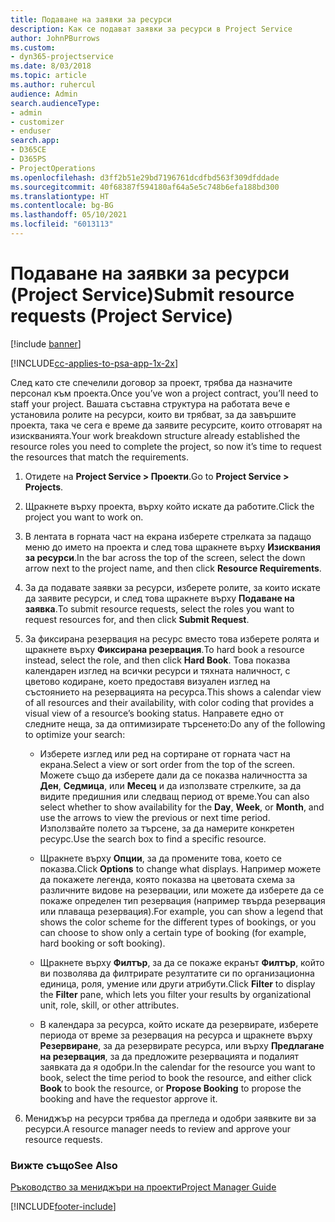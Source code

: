 ```yaml
---
title: Подаване на заявки за ресурси
description: Как се подават заявки за ресурси в Project Service
author: JohnPBurrows
ms.custom:
- dyn365-projectservice
ms.date: 8/03/2018
ms.topic: article
ms.author: ruhercul
audience: Admin
search.audienceType:
- admin
- customizer
- enduser
search.app:
- D365CE
- D365PS
- ProjectOperations
ms.openlocfilehash: d3ff2b51e29bd7196761dcdfbd563f309dfddade
ms.sourcegitcommit: 40f68387f594180af64a5e5c748b6efa188bd300
ms.translationtype: HT
ms.contentlocale: bg-BG
ms.lasthandoff: 05/10/2021
ms.locfileid: "6013113"
---
```

# <a name="submit-resource-requests-project-service"></a><span data-ttu-id="cd216-103">Подаване на заявки за ресурси (Project Service)</span><span class="sxs-lookup"><span data-stu-id="cd216-103">Submit resource requests (Project Service)</span></span>

[!include [banner](../includes/psa-now-project-operations.md)]

[!INCLUDE[cc-applies-to-psa-app-1x-2x](../includes/cc-applies-to-psa-app-1x-2x.md)]

<span data-ttu-id="cd216-104">След като сте спечелили договор за проект, трябва да назначите персонал към проекта.</span><span class="sxs-lookup"><span data-stu-id="cd216-104">Once you’ve won a project contract, you’ll need to staff your project.</span></span> <span data-ttu-id="cd216-105">Вашата съставна структура на работата вече е установила ролите на ресурси, които ви трябват, за да завършите проекта, така че сега е време да заявите ресурсите, които отговарят на изискванията.</span><span class="sxs-lookup"><span data-stu-id="cd216-105">Your work breakdown structure already established the resource roles you need to complete the project, so now it’s time to request the resources that match the requirements.</span></span>  
  
1.  <span data-ttu-id="cd216-106">Отидете на **Project Service > Проекти**.</span><span class="sxs-lookup"><span data-stu-id="cd216-106">Go to **Project Service > Projects**.</span></span>  
  
2.  <span data-ttu-id="cd216-107">Щракнете върху проекта, върху който искате да работите.</span><span class="sxs-lookup"><span data-stu-id="cd216-107">Click the project you want to work on.</span></span>  
  
3.  <span data-ttu-id="cd216-108">В лентата в горната част на екрана изберете стрелката за падащо меню до името на проекта и след това щракнете върху **Изисквания за ресурси**.</span><span class="sxs-lookup"><span data-stu-id="cd216-108">In the bar across the top of the screen, select the down arrow next to the project name, and then click **Resource Requirements**.</span></span>  
  
4.  <span data-ttu-id="cd216-109">За да подавате заявки за ресурси, изберете ролите, за които искате да заявите ресурси, и след това щракнете върху **Подаване на заявка**.</span><span class="sxs-lookup"><span data-stu-id="cd216-109">To submit resource requests, select the roles you want to request resources for, and then click **Submit Request**.</span></span>  
  
5.  <span data-ttu-id="cd216-110">За фиксирана резервация на ресурс вместо това изберете ролята и щракнете върху **Фиксирана резервация**.</span><span class="sxs-lookup"><span data-stu-id="cd216-110">To hard book a resource instead, select the role, and then click **Hard Book**.</span></span> <span data-ttu-id="cd216-111">Това показва календарен изглед на всички ресурси и тяхната наличност, с цветово кодиране, което предоставя визуален изглед на състоянието на резервацията на ресурса.</span><span class="sxs-lookup"><span data-stu-id="cd216-111">This shows a calendar view of all resources and their availability, with color coding that provides a visual view of a resource’s booking status.</span></span> <span data-ttu-id="cd216-112">Направете едно от следните неща, за да оптимизирате търсенето:</span><span class="sxs-lookup"><span data-stu-id="cd216-112">Do any of the following to optimize your search:</span></span>  
  
    -   <span data-ttu-id="cd216-113">Изберете изглед или ред на сортиране от горната част на екрана.</span><span class="sxs-lookup"><span data-stu-id="cd216-113">Select a view or sort order from the top of the screen.</span></span> <span data-ttu-id="cd216-114">Можете също да изберете дали да се показва наличността за **Ден**, **Седмица**, или **Месец** и да използвате стрелките, за да видите предишния или следващ период от време.</span><span class="sxs-lookup"><span data-stu-id="cd216-114">You can also select whether to show availability for the **Day**, **Week**, or **Month**, and use the arrows to view the previous or next time period.</span></span> <span data-ttu-id="cd216-115">Използвайте полето за търсене, за да намерите конкретен ресурс.</span><span class="sxs-lookup"><span data-stu-id="cd216-115">Use the search box to find a specific resource.</span></span>  
  
    -   <span data-ttu-id="cd216-116">Щракнете върху **Опции**, за да промените това, което се показва.</span><span class="sxs-lookup"><span data-stu-id="cd216-116">Click **Options** to change what displays.</span></span> <span data-ttu-id="cd216-117">Например можете да покажете легенда, която показва на цветовата схема за различните видове на резервации, или можете да изберете да се покаже определен тип резервация (например твърда резервация или плаваща резервация).</span><span class="sxs-lookup"><span data-stu-id="cd216-117">For example, you can show a legend that shows the color scheme for the different types of bookings, or you can choose to show only a certain type of booking (for example, hard booking or soft booking).</span></span>  
  
    -   <span data-ttu-id="cd216-118">Щракнете върху **Филтър**, за да се покаже екранът **Филтър**, който ви позволява да филтрирате резултатите си по организационна единица, роля, умение или други атрибути.</span><span class="sxs-lookup"><span data-stu-id="cd216-118">Click **Filter** to display the **Filter** pane, which lets you filter your results by organizational unit, role, skill, or other attributes.</span></span>  
  
    -   <span data-ttu-id="cd216-119">В календара за ресурса, който искате да резервирате, изберете периода от време за резервация на ресурса и щракнете върху **Резервиране**, за да резервирате ресурса, или върху **Предлагане на резервация**, за да предложите резервацията и подалият заявката да я одобри.</span><span class="sxs-lookup"><span data-stu-id="cd216-119">In the calendar for the resource you want to book, select the time period to book the resource, and either click **Book** to book the resource, or **Propose Booking** to propose the booking and have the requestor approve it.</span></span>  
  
6.  <span data-ttu-id="cd216-120">Мениджър на ресурси трябва да прегледа и одобри заявките ви за ресурси.</span><span class="sxs-lookup"><span data-stu-id="cd216-120">A resource manager needs to review and approve your resource requests.</span></span>  
  
### <a name="see-also"></a><span data-ttu-id="cd216-121">Вижте също</span><span class="sxs-lookup"><span data-stu-id="cd216-121">See Also</span></span>  
 [<span data-ttu-id="cd216-122">Ръководство за мениджъри на проекти</span><span class="sxs-lookup"><span data-stu-id="cd216-122">Project Manager Guide</span></span>](../psa/project-manager-guide.md)


[!INCLUDE[footer-include](../includes/footer-banner.md)]
